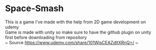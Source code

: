 # Space-Smash
This is a game I've made with the help from 2D game development on udemy  
Game is made with unity so make sure to have the github plugin on unity first before downloading from repository  
~ Source https://www.udemy.com/share/101WjsCEAZdltXRnQ=/ ~

